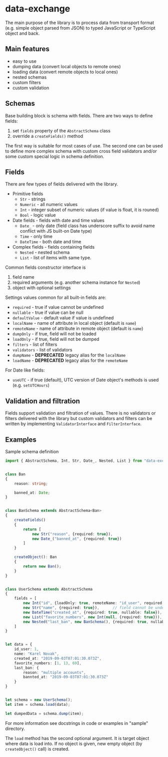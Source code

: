 data-exchange
=============

The main purpose of the library is to process data from transport format (e.g. simple object parsed from JSON) to typed JavaScript or TypeScript object and back.

Main features
-------------

* easy to use
* dumping data (convert local objects to remote ones)
* loading data (convert remote objects to local ones)
* nested schemas
* custom filters
* custom validation

Schemas
-------

Base building block is schema with fields. There are two ways to define fields:

1. set `fields` property of the `AbstractSchema` class
2. override a `createFields()` method

The first way is suitable for most cases of use. The second one can be used to define more complex schema with custom cross field validators and/or some custom special logic in schema definition.

Fields
------

There are few types of fields delivered with the library.

* Primitive fields
  * `Str` - strings
  * `Numeric` - all numeric values
  * `Int` - integer subset of numeric values (if value is float, it is rouned)
  * `Bool` - logic value
* Date fields - fields with date and time values
  * `Date_` - only date (field class has underscore suffix to avoid name conflict with JS built-on Date type)
  * `Time` - only time
  * `DateTime` - both date and time
* Complex fields - fields containing fields
  * `Nested` - nested schema
  * `List` - list of items with same type.

Common fields constructor interface is

1. field name
2. required arguments (e.g. another schema instance for `Nested`)
3. object with optional settings

Settings values common for all built-in fields are:

* `required` - true if value cannot be undefined
* `nullable` - true if value can be null
* `defaultValue` - default value if value is undefined
* `localName` - name of attribute in local object (default is `name`)
* `remoteName` - name of attribute in remote object (default is `name`)
* `dumpOnly` - if true, field will not be loaded
* `loadOnly` - if true, field will not be dumped
* `filters` - list of filters
* `validators` - list of validators
* `dumpName` - **DEPRECATED** legacy alias for the `localName`
* `loadName` - **DEPRECATED** legacy alias for the `remoteName`

For Date like fields:

* `useUTC` - if true (default), UTC version of Date object's methods is used (e.g. `setUTCHours`)

Validation and filtration
-------------------------

Fields support validation and filtration of values. There is no validators or filters delivered with the library but custom validators and filters can be written by implementing `ValidatorInterface` and `FilterInterface`.

Examples
--------

Sample schema definition

```TypeScript
import { AbstractSchema, Int, Str, Date_, Nested, List } from "data-exchange"


class Ban
{
    reason: string;

    banned_at: Date;
}


class BanSchema extends AbstractSchema<Ban>
{
    createFields()
    {
        return [
            new Str("reason", {required: true}),
            new Date_("banned_at", {required: true})
        ]
    }

    createObject(): Ban
    {
        return new Ban();
    }
}


class UserSchema extends AbstractSchema
{
    fields = [
        new Int("id", {loadOnly: true, remoteName: "id_user", required: true}),
        new Str("name", {required: true}),      // field cannot be undefined or NULL
        new DateTime("created_at", {required: true, nullable: false}), // field cannot be undefined, but NULL is OK
        new List("favorite_numbers", new Int(null, {required: true})),
        new Nested("last_ban", new BanSchema(), {required: true, nullable: false})
    ]
}


let data = {
    id_user: 1,
    name: "Karel Novak",
    created_at: "2019-09-03T07:01:30.073Z",
    favorite_numbers: [1, 13, 69],
    last_ban: {
        reason: "multiple accounts",
        bannted_at: "2019-09-03T07:01:30.073Z"
    }
}


let schema = new UserSchema();
let item = schema.load(data);

let dumpedData = schema.dump(item);

```

For more information see docstrings in code or examples in "sample" directory.

The `load` method has the second optional argument. It is target object where data is load into. If no
object is given, new empty object (by `createObject()` call) is created.
